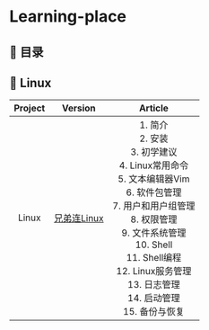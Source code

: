 # Learning-place  

## 📖 目录
## 🐳 Linux
|**Project**|**Version**|**Article**|
:-:|:-:|:-:
|Linux|[兄弟连Linux](https://www.bilibili.com/video/BV1mW411i7Qf?p=91&spm_id_from=pageDriver)|1. 简介</br>2. 安装</br>3. 初学建议</br>4. Linux常用命令</br>5. 文本编辑器Vim</br>  6. 软件包管理</br>  7. 用户和用户组管理</br>  8. 权限管理</br>  9. 文件系统管理</br>  10. Shell</br>  11. Shell编程</br>  12. Linux服务管理</br>  13. 日志管理</br> 14. 启动管理</br>  15. 备份与恢复
